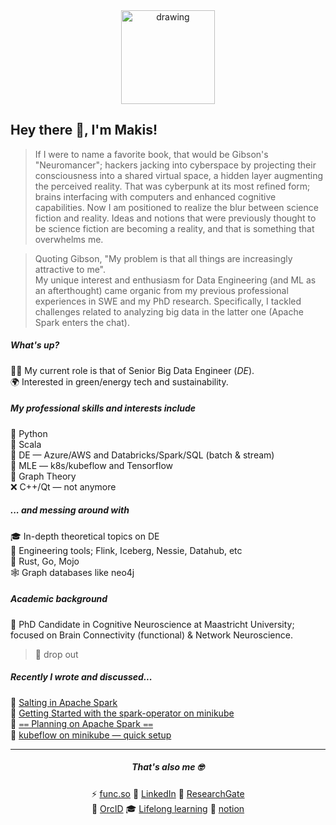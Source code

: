 <div align="center">
<img src="https://user-images.githubusercontent.com/99727/190627387-f4197eb7-565f-4adf-9fd1-8f67649ce839.png" alt="drawing" width="150" alt="create with Stability Diffusion"/>
</div>

## Hey there 👋, I'm Makis!

> If I were to name a favorite book, that would be Gibson's "Neuromancer"; hackers jacking into cyberspace by projecting their consciousness into a shared virtual space, a hidden layer augmenting the perceived reality. That was cyberpunk at its most refined form; brains interfacing with computers and enhanced cognitive capabilities. Now I am positioned to realize the blur between science fiction and reality. Ideas and notions that were previously thought to be science fiction are becoming a reality, and that is something that overwhelms me.

> Quoting Gibson, "My problem is that all things are increasingly attractive to me". <br/>
> My unique interest and enthusiasm for Data Engineering (and ML as an afterthought) came organic from my previous professional experiences in SWE and my PhD research. Specifically, I tackled challenges related to analyzing big data in the latter one (Apache Spark enters the chat).

##### What's up?
👨‍💻 My current role is that of Senior Big Data Engineer (*DE*). <br />
🌍 Interested in green/energy tech and sustainability.

##### My professional skills and interests include
🐍 Python <br />
🚀 Scala <br />
🌊 DE — Azure/AWS and Databricks/Spark/SQL (batch & stream) <br />
🤖 MLE — k8s/kubeflow and Tensorflow <br />
🎯 Graph Theory <br />
❌ C++/Qt — not anymore


##### ... and messing around with
🎓 In-depth theoretical topics on DE<br />
🧊 Engineering tools; Flink, Iceberg, Nessie, Datahub, etc<br />
🦀 Rust, Go, Mojo<br />
🕸️ Graph databases like neo4j<br />


##### Academic background
🧠 PhD Candidate in Cognitive Neuroscience at Maastricht University; focused on Brain Connectivity (functional) & Network Neuroscience.
> 💁 drop out

##### Recently I wrote and discussed...

📓 [Salting in Apache Spark](https://www.notion.so/makism/Salting-in-Apache-Spark-f5470f4789c04197bb9c2ec8850e7f63) <br/>
📓 [Getting Started with the spark-operator on minikube](https://www.notion.so/makism/Getting-Started-with-the-spark-operator-on-minikube-ed49462128704f6aa25d021c74f8f4ae) <br/>
📓 [⩵ Planning on Apache Spark ⩵](https://www.notion.so/makism/Planning-on-Apache-Spark-96466680b1544a158e9fcec0f5e63d87) <br/>
📓 [kubeflow on minikube — quick setup](https://www.notion.so/makism/kubeflow-on-minikube-quick-setup-7390a0bf48d04f64ac83a75368f31bff)

---

<div align="center">

##### That's also me 🤓
  
⚡ [func.so](https://func.so) 
💬 [LinkedIn](https://www.linkedin.com/in/makism/)
🌱 [ResearchGate](https://researchgate.net/profile/Avraam_Marimpis) <br/>
🔭 [OrcID](https://orcid.org/0000-0003-1551-9940) 
🎓 [Lifelong learning](https://github.com/makism/lifelong-learning)
📓 [notion](https://www.notion.so/makism/index-html-ab0ec8a04b4841d48443a1b60bd40b02)

</div>
